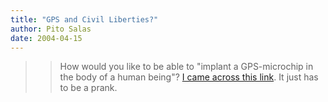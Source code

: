 ```yaml
---
title: "GPS and Civil Liberties?"
author: Pito Salas
date: 2004-04-15
---
```



>>

>> How would you like to be able to "implant a GPS-microchip in the body of a
human being"? [I came across this
link](<http://www.backfire.dk/EMPIRENORTH/newsite/products_en001.htm>). It
just has to be a prank.


